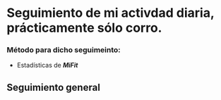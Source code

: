 # **Seguimiento de mi activdad diaria, prácticamente sólo corro.** 

### **Método para dicho seguimeinto:**

* Estadísticas de ***MiFit***

## **Seguimiento general**
